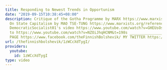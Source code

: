 ```yaml
---
title: Responding to Newest Trends in Opportunism
date: "2019-09-15T10:38:45+08:00"
description: Critique of the Gotha Programme by MARX https://www.marxists.org/archive/marx/works/1875/gotha/ch01.htm
  On State Capitalism by MAO TSE-TUNG https://www.marxists.org/reference/archive/mao/selected-works/volume-5/mswv5_30.htm
  DemocraticSocialist01's video https://www.youtube.com/watch?v=GHEUsOspikQ Response
  to https://www.youtube.com/watch?v=NZOiJhqHCNM&t=198s ___________________ MY FACEBOOK
  PAGE https://www.facebook.com/theFinnishBolshevik/ MY TWITTER https://twitter.com/FinnBolshevik
url: /thefinnishbolshevik/1zWCcXdTygI/
providers:
  youtube:
    id: 1zWCcXdTygI
type: video
---
```

